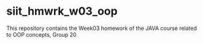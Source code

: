 # siit_hmwrk_w03_oop
This repository contains the Week03 homework of the JAVA course related to OOP concepts, Group 20 
